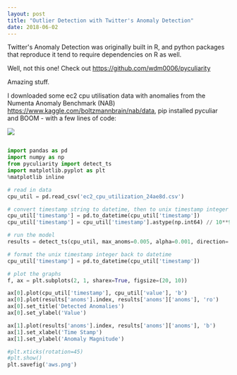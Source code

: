 ```yaml
---
layout: post
title: "Outlier Detection with Twitter's Anomaly Detection"
date: 2018-06-02
---
```


Twitter's Anomaly Detection was originally built in R, and python packages that reproduce it tend to require dependencies on R as well.

Well, not this one! Check out https://github.com/wdm0006/pyculiarity

Amazing stuff.

I downloaded some ec2 cpu utilisation data with anomalies from the Numenta Anomaly Benchmark (NAB) https://www.kaggle.com/boltzmannbrain/nab/data, pip installed pyculiar and BOOM - with a few lines of code:

<img src='https://user-images.githubusercontent.com/21985915/40869323-9a585012-664b-11e8-8ffc-e205d32cce32.png'>


```python

import pandas as pd
import numpy as np
from pyculiarity import detect_ts
import matplotlib.pyplot as plt
%matplotlib inline

# read in data
cpu_util = pd.read_csv('ec2_cpu_utilization_24ae8d.csv')

# convert timestamp string to datetime, then to unix timestamp integer
cpu_util['timestamp'] = pd.to_datetime(cpu_util['timestamp'])
cpu_util['timestamp'] = cpu_util['timestamp'].astype(np.int64) // 10**9

# run the model
results = detect_ts(cpu_util, max_anoms=0.005, alpha=0.001, direction='both')

# format the unix timestamp integer back to datetime
cpu_util['timestamp'] = pd.to_datetime(cpu_util['timestamp'])

# plot the graphs
f, ax = plt.subplots(2, 1, sharex=True, figsize=(20, 10))

ax[0].plot(cpu_util['timestamp'], cpu_util['value'], 'b')
ax[0].plot(results['anoms'].index, results['anoms']['anoms'], 'ro')
ax[0].set_title('Detected Anomalies')
ax[0].set_ylabel('Value')

ax[1].plot(results['anoms'].index, results['anoms']['anoms'], 'b')
ax[1].set_xlabel('Time Stamp')
ax[1].set_ylabel('Anomaly Magnitude')

#plt.xticks(rotation=45)
#plt.show()
plt.savefig('aws.png')

```
